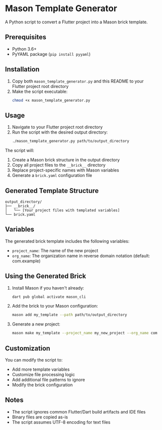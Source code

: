 # Mason Template Generator

A Python script to convert a Flutter project into a Mason brick template.

## Prerequisites

- Python 3.6+
- PyYAML package (`pip install pyyaml`)

## Installation

1. Copy both `mason_template_generator.py` and this README to your Flutter project root directory
2. Make the script executable:
   ```bash
   chmod +x mason_template_generator.py
   ```

## Usage

1. Navigate to your Flutter project root directory
2. Run the script with the desired output directory:
   ```bash
   ./mason_template_generator.py path/to/output_directory
   ```

The script will:
1. Create a Mason brick structure in the output directory
2. Copy all project files to the `__brick__` directory
3. Replace project-specific names with Mason variables
4. Generate a `brick.yaml` configuration file

## Generated Template Structure

```
output_directory/
├── __brick__/
│   └── [Your project files with templated variables]
└── brick.yaml
```

## Variables

The generated brick template includes the following variables:
- `project_name`: The name of the new project
- `org_name`: The organization name in reverse domain notation (default: com.example)

## Using the Generated Brick

1. Install Mason if you haven't already:
   ```bash
   dart pub global activate mason_cli
   ```

2. Add the brick to your Mason configuration:
   ```bash
   mason add my_template --path path/to/output_directory
   ```

3. Generate a new project:
   ```bash
   mason make my_template --project_name my_new_project --org_name com.example
   ```

## Customization

You can modify the script to:
- Add more template variables
- Customize file processing logic
- Add additional file patterns to ignore
- Modify the brick configuration

## Notes

- The script ignores common Flutter/Dart build artifacts and IDE files
- Binary files are copied as-is
- The script assumes UTF-8 encoding for text files 